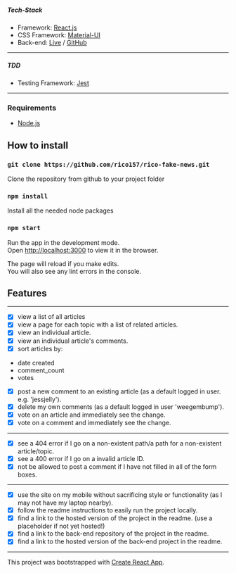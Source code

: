 
##### Tech-Stack
* Framework: [React.js](https://reactjs.org/)
* CSS Framework: [Material-UI](https://material-ui.com/)
* Back-end: [Live](https://rico-nc-news.herokuapp.com/) / [GitHub](https://github.com/rico157/rico-fake-news-api)

---
##### TDD 
* Testing Framework: [Jest](https://jestjs.io/) 
---
### Requirements

* [Node.js](https://nodejs.org/)

## How to install


### `git clone https://github.com/rico157/rico-fake-news.git`

Clone the repository from github to your project folder


### `npm install`

Install all the needed node packages 


### `npm start`

Run the app in the development mode.<br />
Open [http://localhost:3000](http://localhost:3000) to view it in the browser.

The page will reload if you make edits.<br />
You will also see any lint errors in the console.




## Features
---
- [x] view a list of all articles 
- [x] view a page for each topic with a list of related articles.
- [x] view an individual article.
- [x] view an individual article's comments.
- [x] sort articles by:
 - date created
 - comment_count
 - votes
- [x] post a new comment to an existing article (as a default logged in user. e.g. 'jessjelly').
- [x] delete my own comments (as a default logged in user 'weegembump').
- [x] vote on an article and immediately see the change.
- [x] vote on a comment and immediately see the change.
---
- [x] see a 404 error if I go on a non-existent path/a path for a non-existent article/topic.
- [x] see a 400 error if I go on a invalid article ID.
- [x] not be allowed to post a comment if I have not filled in all of the form boxes.
---
- [x] use the site on my mobile without sacrificing style or functionality (as I may not have my laptop nearby).
- [x] follow the readme instructions to easily run the project locally.
- [x] find a link to the hosted version of the project in the readme. (use a placeholder if not yet hosted!)
- [x] find a link to the back-end repository of the project in the readme.
- [x] find a link to the hosted version of the back-end project in the readme.
---



This project was bootstrapped with [Create React App](https://github.com/facebook/create-react-app).
